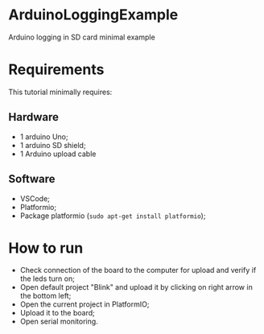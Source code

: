 # ArduinoLoggingExample
Arduino logging in SD card minimal example

# Requirements

This tutorial minimally requires:

## Hardware

- 1 arduino Uno;
- 1 arduino SD shield;
- 1 Arduino upload cable

## Software
	
- VSCode;
- Platformio;
- Package platformio (```sudo apt-get install platformio```);

# How to run
	
- Check connection of the board to the computer for upload and verify if the leds turn on;
- Open default project "Blink" and upload it by clicking on right arrow in the bottom left;  
- Open the current project in PlatformIO;
- Upload it to the board;
- Open serial monitoring.

